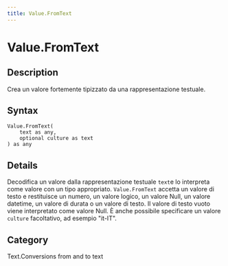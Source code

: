```yaml
---
title: Value.FromText
---
```


# Value.FromText


## Description

Crea un valore fortemente tipizzato da una rappresentazione testuale.


## Syntax

```powerquery
Value.FromText(
    text as any,
    optional culture as text
) as any
```


## Details

Decodifica un valore dalla rappresentazione testuale <code>text</code>e lo interpreta come valore con un tipo appropriato.    <code>Value.FromText</code> accetta un valore di testo e restituisce un numero, un valore logico, un valore Null, un valore datetime, un valore di durata o un valore di testo. Il valore di testo vuoto viene interpretato come valore Null.    È anche possibile specificare un valore <code>culture</code> facoltativo, ad esempio "it-IT".



## Category
Text.Conversions from and to text

